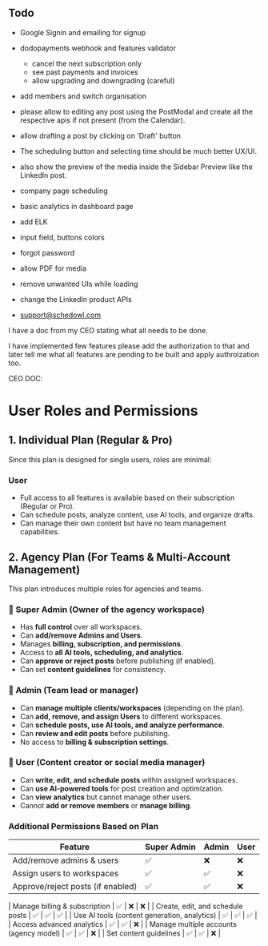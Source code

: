 ## Todo

- Google Signin and emailing for signup
- dodopayments webhook and features validator

  - cancel the next subscription only
  - see past payments and invoices
  - allow upgrading and downgrading (careful)

- add members and switch organisation
- please allow to editing any post using the PostModal and create all the respective apis if not present (from the Calendar).
- allow drafting a post by clicking on 'Draft' button
- The scheduling button and selecting time should be much better UX/UI.
- also show the preview of the media inside the Sidebar Preview like the LinkedIn post.

- company page scheduling
- ⁠basic analytics in dashboard page
- add ELK
- input field, buttons colors
- forgot password
- allow PDF for media
- remove unwanted UIs while loading
- change the LinkedIn product APIs
- support@schedowl.com

I have a doc from my CEO stating what all needs to be done.

I have implemented few features please add the authorization to that and later tell me what all features are pending to be built and apply authroization too.

CEO DOC:

# User Roles and Permissions

## **1. Individual Plan (Regular & Pro)**

Since this plan is designed for single users, roles are minimal:

### **User**

- Full access to all features is available based on their subscription (Regular or Pro).
- Can schedule posts, analyze content, use AI tools, and organize drafts.
- Can manage their own content but have no team management capabilities.

## **2. Agency Plan (For Teams & Multi-Account Management)**

This plan introduces multiple roles for agencies and teams.

### **🔹 Super Admin** (Owner of the agency workspace)

- Has **full control** over all workspaces.
- Can **add/remove Admins and Users**.
- Manages **billing, subscription, and permissions**.
- Access to **all AI tools, scheduling, and analytics**.
- Can **approve or reject posts** before publishing (if enabled).
- Can set **content guidelines** for consistency.

### **🔹 Admin** (Team lead or manager)

- Can **manage multiple clients/workspaces** (depending on the plan).
- Can **add, remove, and assign Users** to different workspaces.
- Can **schedule posts, use AI tools, and analyze performance**.
- Can **review and edit posts** before publishing.
- No access to **billing & subscription settings**.

### **🔹 User** (Content creator or social media manager)

- Can **write, edit, and schedule posts** within assigned workspaces.
- Can **use AI-powered tools** for post creation and optimization.
- Can **view analytics** but cannot manage other users.
- Cannot **add or remove members** or **manage billing**.

### **Additional Permissions Based on Plan**

| Feature                           | Super Admin | Admin | User |
| --------------------------------- | ----------- | ----- | ---- |
| Add/remove admins & users         | ✅          | ❌    | ❌   |
| Assign users to workspaces        | ✅          | ✅    | ❌   |
| Approve/reject posts (if enabled) | ✅          | ✅    | ❌   |

| Manage billing & subscription | ✅ | ❌ | ❌ |
| Create, edit, and schedule posts | ✅ | ✅ | ✅ |
| Use AI tools (content generation, analytics) | ✅ | ✅ | ✅ |
| Access advanced analytics | ✅ | ✅ | ❌ |
| Manage multiple accounts (agency model) | ✅ | ✅ | ❌ |
| Set content guidelines | ✅ | ✅ | ❌ |
